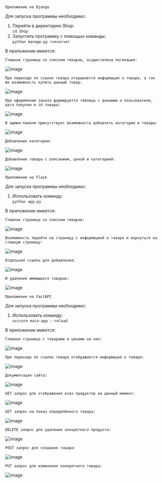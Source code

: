 ```Приложение на Django```  
  
Для запуска программы необходимо:  
1. Перейти в директорию Shop:  
```cd Shop```
2. Запустить программу с помощью команды:  
```python manage.py runserver```
  
В приложении имеется:  

```Главная страница со списком товаров, осуществлена пагинация:```  

 ![image](https://github.com/user-attachments/assets/8663b1f3-98c2-44b2-b0a8-7e90d1931c8a)  
   
 ```При переходе по ссылке товара открывается информация о товаре, а так же возможность купить данный товар:```  
   
 ![image](https://github.com/user-attachments/assets/2c468924-df18-4721-92db-38d3e69b268f)  
   
 ```При оформлении заказа формируется таблица с данными о пользователе, дата покупки и id товара:```  
   
 ![image](https://github.com/user-attachments/assets/ff99c7ea-565d-4abb-8687-dfd98d84a1a2)  
   
 ```В админ-панели присутствует возможность добавлять категории и товары:```  
   
 ![image](https://github.com/user-attachments/assets/14c198d2-30ae-44e8-b769-a7fabe753679)  
   
 ```Добавление категории:```  
   
 ![image](https://github.com/user-attachments/assets/a822a9f8-8bf7-4863-ace3-eb368c163d13)  
   
 ```Добавление товара с описанием, ценой и категорией:```  
   
 ![image](https://github.com/user-attachments/assets/2baad235-9101-4765-afae-496a271e7b20)  
   
 ```Приложение на Flask```  
  
Для запуска программы необходимо:  
1. Использовать команду:  
```python app.py```

В приложении имеется:  
   
```Главная страница со списком товаров:```  
  
![image](https://github.com/user-attachments/assets/7bba3b69-ae96-4bf1-8740-3dafc769085e)  
  
```Возможность перейти на страницу с информацией о товаре и вернуться на главную страницу:```  
  
![image](https://github.com/user-attachments/assets/81b12653-70e6-432e-9fbd-9f2bab7e0775)  
  
```Отдельная ссылка для добавления:```  
  
![image](https://github.com/user-attachments/assets/33de3001-3bd6-40ba-b60e-1d27523aecb9)  
  
```И удаления имеющихся товаров:```  
  
![image](https://github.com/user-attachments/assets/af906fe0-6c8d-433b-91dd-9c8773d22aed)  
  
```Приложение на FastAPI```  
  
Для запуска программы необходимо:  
1. Использовать команду:  
```uvicorn main:app --reload```  

В приложении имеется:  
   
```Главная страница с товарами и ценами на них:```  
  
![image](https://github.com/user-attachments/assets/c65a0654-b74a-4a4c-b1c0-0790ce7ff6a1)  
  
```При переходе по ссылке товара отображается информация о товаре:```  
  
![image](https://github.com/user-attachments/assets/2c0e3593-01d2-4d2d-8ee8-fe51f8f55063)  
  
```Документация сайта:```  
  
![image](https://github.com/user-attachments/assets/6630ad74-74d3-4439-be2a-02197864cbb6)  
  
```GET запрос для отображения всех продуктов на данный момент:```  
  
![image](https://github.com/user-attachments/assets/d4395736-32d4-43cd-848a-3b5ad04e0609)  
  
```GET запрос на показ определённого товара:```  
  
![image](https://github.com/user-attachments/assets/418ad050-906f-467b-81f8-a99da1a6cd16)  
  
```DELETE запрос для удаления конкретного продукта:```  
  
![image](https://github.com/user-attachments/assets/1c20fce9-5127-4e62-be20-8364c4d1ed04)  
  
```POST запрос для создания товара:```  
  
![image](https://github.com/user-attachments/assets/4ce73c97-8925-41e8-be8f-50fc53a86bd5)  
  
```PUT запрос для изменения конкретного товара:```  
  
![image](https://github.com/user-attachments/assets/910cf98f-83e8-4959-8a5b-9ca5596f2303)  
